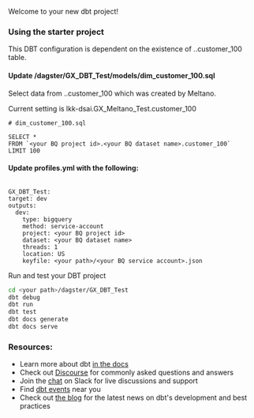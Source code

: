Welcome to your new dbt project!

### Using the starter project
This DBT configuration is dependent on the existence of <your BQ project id>.<your BQ dataset name>.customer_100 table.

#### Update /dagster/GX_DBT_Test/models/dim_customer_100.sql

Select data from <your BQ project id>.<your BQ dataset name>.customer_100 which was created by Meltano.

Current setting is lkk-dsai.GX_Meltano_Test.customer_100

```
# dim_customer_100.sql

SELECT *
FROM `<your BQ project id>.<your BQ dataset name>.customer_100`
LIMIT 100
```

#### Update profiles.yml with the following:

```# profiles.yml

GX_DBT_Test:
target: dev
outputs:
  dev:
    type: bigquery
    method: service-account
    project: <your BQ project id>
    dataset: <your BQ dataset name>
    threads: 1
    location: US
    keyfile: <your path>/<your BQ service account>.json
```
Run and test your DBT project

```bash
cd <your path>/dagster/GX_DBT_Test
dbt debug
dbt run
dbt test
dbt docs generate
dbt docs serve
```

### Resources:
- Learn more about dbt [in the docs](https://docs.getdbt.com/docs/introduction)
- Check out [Discourse](https://discourse.getdbt.com/) for commonly asked questions and answers
- Join the [chat](https://community.getdbt.com/) on Slack for live discussions and support
- Find [dbt events](https://events.getdbt.com) near you
- Check out [the blog](https://blog.getdbt.com/) for the latest news on dbt's development and best practices
